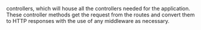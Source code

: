 controllers, which will house all the controllers needed for the application. These controller methods get the request from the routes and convert them to HTTP responses with the use of any middleware as necessary.